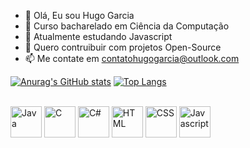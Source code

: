 - 👋 Olá, Eu sou Hugo Garcia
- 👀 Curso bacharelado em Ciência da Computação
- 🌱 Atualmente estudando Javascript
- 💞️ Quero contruibuir com projetos Open-Source
- 📫 Me contate em contatohugogarcia@outlook.com

[![Anurag's GitHub stats](https://github-readme-stats.vercel.app/api?username=hugogacia360&count_private=true&show_icons=true&theme=radical&include_all_commits=true&count_private=true)](https://github.com/anuraghazra/github-readme-stats)    [![Top Langs](https://github-readme-stats.vercel.app/api/top-langs/?username=hugogacia360&theme=radical&layout=compact)](https://github.com/anuraghazra/github-readme-stats)

<div style "display" inline _block"><br>
<img align="center" alt="Java" height="50" width="50" src="https://raw.githubusercontent.com/jmnote/z-icons/master/svg/java.svg">
<img align="center" alt="C" height="50" width="50" src="https://raw.githubusercontent.com/jmnote/z-icons/master/svg/c.svg">
<img align="center" alt="C#" height="50" width="50" src="https://camo.githubusercontent.com/52045ed9d775b4ac9286e51c28b878edca6bb1750815b423c8d06c7976040ab7/68747470733a2f2f6d617274696e63686176657a2e6769746875622e696f2f4173736574732f4c6f676f732f6373686172702e737667">
<img align="center" alt="HTML" height="50" width="50" src="https://camo.githubusercontent.com/c61346fb6ea6a25b03315c7a3655fdf3f0368efed773cc2cf393b3ff26a4a8d2/68747470733a2f2f63646e2e776f726c64766563746f726c6f676f2e636f6d2f6c6f676f732f68746d6c2d312e737667">
<img align="center" alt="CSS" height="50" width="50" src="https://camo.githubusercontent.com/de2d9a327e2243b0de9abeed9d96f93b346cee29e11594f4b975e30a023e1bb3/687474703a2f2f6c6966656861636b6465762e787372762e6a702f5a616b6b69426c6f672f696d616765732f7468756d622f637373335f6c6f676f2e737667">
<img align="center" alt="Javascript" height="50" width="50" src="https://camo.githubusercontent.com/e133acc5ec37b1a55b508da9c447b5bfe02d44348bbb4fb9a99ce7c7db35c67d/68747470733a2f2f6d617274696e63686176657a2e6769746875622e696f2f4173736574732f4c6f676f732f6a6176617363726970742e737667" >

